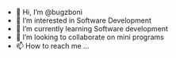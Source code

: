 - 👋 Hi, I’m @bugzboni
- 👀 I’m interested in Software Development
- 🌱 I’m currently learning Software development
- 💞️ I’m looking to collaborate on mini programs
- 📫 How to reach me ...

<!---
bugzboni/bugzboni is a ✨ special ✨ repository because its `README.md` (this file) appears on your GitHub profile.
You can click the Preview link to take a look at your changes.
--->
